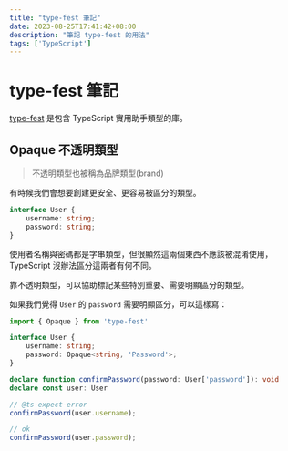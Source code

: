 ```yaml
---
title: "type-fest 筆記"
date: 2023-08-25T17:41:42+08:00
description: "筆記 type-fest 的用法"
tags: ['TypeScript']
---
```

# type-fest 筆記

[type-fest](https://github.com/sindresorhus/type-fest) 是包含 TypeScript 實用助手類型的庫。

## Opaque 不透明類型

> 不透明類型也被稱為品牌類型(brand)

有時候我們會想要創建更安全、更容易被區分的類型。

```ts
interface User {
    username: string;
    password: string;
}
```

使用者名稱與密碼都是字串類型，但很顯然這兩個東西不應該被混淆使用，TypeScript 沒辦法區分這兩者有何不同。

靠不透明類型，可以協助標記某些特別重要、需要明顯區分的類型。

如果我們覺得 `User` 的 `password` 需要明顯區分，可以這樣寫：

```ts
import { Opaque } from 'type-fest'

interface User {
    username: string;
    password: Opaque<string, 'Password'>;
}

declare function confirmPassword(password: User['password']): void
declare const user: User

// @ts-expect-error
confirmPassword(user.username);

// ok
confirmPassword(user.password);
```